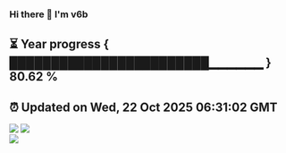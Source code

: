### Hi there 👋  I'm v6b  
⏳ Year progress { ████████████████████████▁▁▁▁▁▁ } 80.62 %
---
⏰ Updated on Wed, 22 Oct 2025 06:31:02 GMT
---
![](https://github-readme-stats.vercel.app/api?username=v6b&bg_color=30,e96443,904e95&title_color=fff&text_color=fff&layout=compact)
![](https://github-readme-stats.vercel.app/api/top-langs/?username=v6b&layout=compact&bg_color=30,e96443,904e95&title_color=fff&text_color=fff)  
![](https://gcore.jsdelivr.net/gh/v6b/v6b@main/assets/github-contribution-grid-snake.svg)

